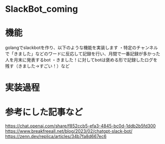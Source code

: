 # SlackBot_coming

# 機能
golangでslackbotを作り、以下のような機能を実装します
・特定のチャンネルで「きました」などのワードに反応して記録を行い、月間で一番記録が多かった人を月末に発表するbot
・きました！に対してbotは褒める形で記録したログを残す（きました→すごい！）など

# 実装過程

# 参考にした記事など
https://chat.openai.com/share/f852ccb5-efa3-4845-bc0d-1ddb2b5fd300
https://www.breakfreeall.net/blog/2023/02/chatgpt-slack-bot/
https://zenn.dev/replica/articles/34b7fa8d667ec6
